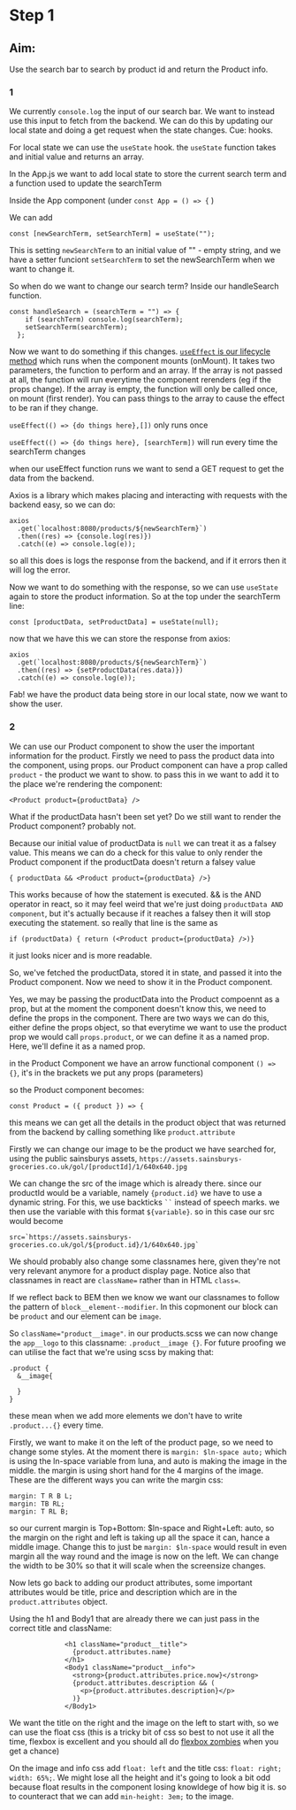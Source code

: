 # Step 1

## Aim:

Use the search bar to search by product id and return the Product info.

### 1

We currently `console.log` the input of our search bar. We want to instead use this input to fetch from the backend. We can do this by updating our local state and doing a get request when the state changes. Cue: hooks.

For local state we can use the `useState` hook. the `useState` function takes and initial value and returns an array.

In the App.js we want to add local state to store the current search term and a function used to update the searchTerm

Inside the App component (under `const App = () => {` )

We can add

```
const [newSearchTerm, setSearchTerm] = useState("");
```

This is setting `newSearchTerm` to an initial value of "" - empty string, and we have a setter funciont `setSearchTerm` to set the newSearchTerm when we want to change it.

So when do we want to change our search term? Inside our handleSearch function.

```
const handleSearch = (searchTerm = "") => {
    if (searchTerm) console.log(searchTerm);
    setSearchTerm(searchTerm);
  };
```

Now we want to do something if this changes. [`useEffect` is our lifecycle method](https://reactjs.org/docs/hooks-effect.html) which runs when the component mounts (onMount). It takes two parameters, the function to perform and an array. If the array is not passed at all, the function will run everytime the component rerenders (eg if the props change). If the array is empty, the function will only be called once, on mount (first render). You can pass things to the array to cause the effect to be ran if they change.

`useEffect(() => {do things here},[])` only runs once

`useEffect(() => {do things here}, [searchTerm])` will run every time the searchTerm changes

when our useEffect function runs we want to send a GET request to get the data from the backend.

Axios is a library which makes placing and interacting with requests with the backend easy, so we can do:

```
axios
  .get(`localhost:8080/products/${newSearchTerm}`)
  .then((res) => {console.log(res)})
  .catch((e) => console.log(e));
```

so all this does is logs the response from the backend, and if it errors then it will log the error.

Now we want to do something with the response, so we can use `useState` again to store the product information. So at the top under the searchTerm line:

```
const [productData, setProductData] = useState(null);
```

now that we have this we can store the response from axios:

```
axios
  .get(`localhost:8080/products/${newSearchTerm}`)
  .then((res) => {setProductData(res.data)})
  .catch((e) => console.log(e));
```

Fab! we have the product data being store in our local state, now we want to show the user.

### 2

We can use our Product component to show the user the important information for the product. Firstly we need to pass the product data into the component, using props.
our Product component can have a prop called `product` - the product we want to show.
to pass this in we want to add it to the place we're rendering the component:

```
<Product product={productData} />
```

What if the productData hasn't been set yet? Do we still want to render the Product component? probably not.

Because our initial value of productData is `null` we can treat it as a falsey value.
This means we can do a check for this value to only render the Product component if the productData doesn't return a falsey value

```
{ productData && <Product product={productData} />}
```

This works because of how the statement is executed. && is the AND operator in react, so it may feel weird that we're just doing `productData AND component`, but it's actually because if it reaches a falsey then it will stop executing the statement.
so really that line is the same as

```
if (productData) { return (<Product product={productData} />)}
```

it just looks nicer and is more readable.

So, we've fetched the productData, stored it in state, and passed it into the Product component. Now we need to show it in the Product component.

Yes, we may be passing the productData into the Product compoennt as a prop, but at the moment the component doesn't know this, we need to define the props in the component. There are two ways we can do this, either define the props object, so that everytime we want to use the product prop we would call `props.product`, or we can define it as a named prop. Here, we'll define it as a named prop.

in the Product Component we have an arrow functional component `() => {}`, it's in the brackets we put any props (parameters)

so the Product component becomes:

```
const Product = ({ product }) => {
```

this means we can get all the details in the product object that was returned from the backend by calling something like `product.attribute`

Firstly we can change our image to be the product we have searched for, using the public sainsburys assets, `https://assets.sainsburys-groceries.co.uk/gol/[productId]/1/640x640.jpg`

We can change the src of the image which is already there. since our productId would be a variable, namely `{product.id}` we have to use a dynamic string. For this, we use backticks
` `` ` instead of speech marks. we then use the variable with this format `${variable}`.
so in this case our src would become

```
src=`https://assets.sainsburys-groceries.co.uk/gol/${product.id}/1/640x640.jpg`
```

We should probably also change some classnames here, given they're not very relevant anymore for a product display page. Notice also that classnames in react are `className=` rather than in HTML `class=`.

If we reflect back to BEM then we know we want our classnames to follow the pattern of `block__element--modifier`. In this copmonent our block can be `product` and our element can be `image`.

So `className="product__image"`.
in our products.scss we can now change the `app__logo` to this classname: `.product__image {}`.
For future proofing we can utilise the fact that we're using scss by making that:

```
.product {
  &__image{

  }
}
```

these mean when we add more elements we don't have to write `.product...{}` every time.

Firstly, we want to make it on the left of the product page, so we need to change some styles. At the moment there is `margin: $ln-space auto;` which is using the ln-space variable from luna, and auto is making the image in the middle. the margin is using short hand for the 4 margins of the image. These are the different ways you can write the margin css:

```
margin: T R B L;
margin: TB RL;
margin: T RL B;
```

so our current margin is Top+Bottom: \$ln-space and Right+Left: auto, so the margin on the right and left is taking up all the space it can, hance a middle image. Change this to just be `margin: $ln-space` would result in even margin all the way round and the image is now on the left.
We can change the width to be 30% so that it will scale when the screensize changes.

Now lets go back to adding our product attributes, some important attributes would be title, price and description which are in the `product.attributes` object.

Using the h1 and Body1 that are already there we can just pass in the correct title and className:

```
              <h1 className="product__title">
                {product.attributes.name}
              </h1>
              <Body1 className="product__info">
                <strong>{product.attributes.price.now}</strong>
                {product.attributes.description && (
                  <p>{product.attributes.description}</p>
                )}
              </Body1>
```

We want the title on the right and the image on the left to start with, so we can use the float css (this is a tricky bit of css so best to not use it all the time, flexbox is excellent and you should all do [flexbox zombies](https://geddski.teachable.com/p/flexbox-zombies) when you get a chance)

On the image and info css add `float: left` and the title css: `float: right; width: 65%;`. We might lose all the height and it's going to look a bit odd because float results in the component losing knowldege of how big it is. so to counteract that we can add `min-height: 3em;` to the image.
